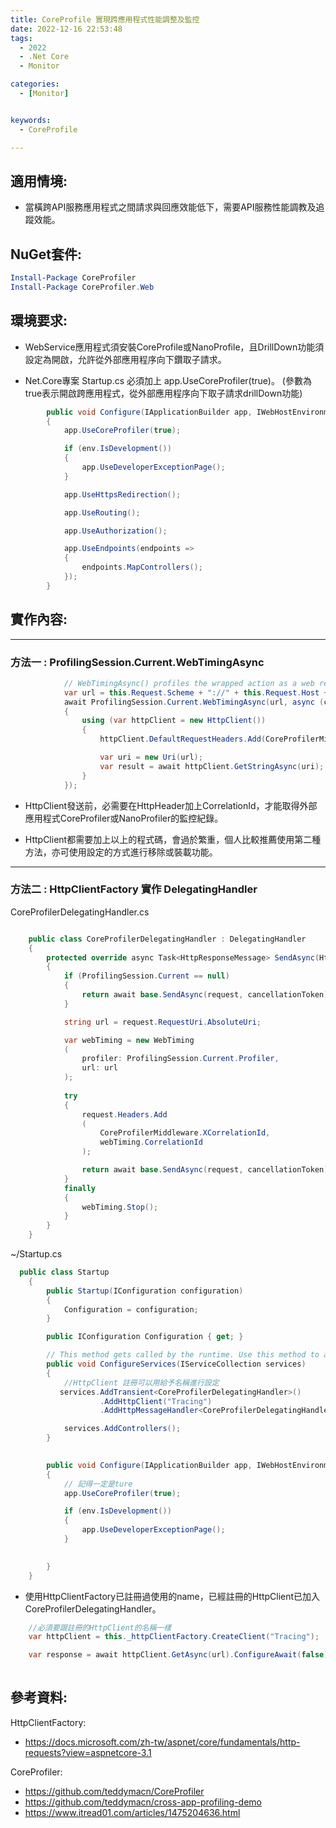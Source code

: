 ```yaml
---
title: CoreProfile 實現跨應用程式性能調整及監控
date: 2022-12-16 22:53:48
tags:
  - 2022
  - .Net Core
  - Monitor

categories:
  - [Monitor]


keywords: 
  - CoreProfile

---
```


## 適用情境:
- 當橫跨API服務應用程式之間請求與回應效能低下，需要API服務性能調教及追蹤效能。

## NuGet套件:
```PowerShell
Install-Package CoreProfiler
Install-Package CoreProfiler.Web
```

## 環境要求:
- WebService應用程式須安裝CoreProfile或NanoProfile，且DrillDown功能須設定為開啟，允許從外部應用程序向下鑽取子請求。

- Net.Core專案 Startup.cs 必須加上 app.UseCoreProfiler(true)。 (參數為true表示開啟跨應用程式，從外部應用程序向下取子請求drillDown功能)


```C#
        public void Configure(IApplicationBuilder app, IWebHostEnvironment env)
        {
            app.UseCoreProfiler(true);

            if (env.IsDevelopment())
            {
                app.UseDeveloperExceptionPage();
            }

            app.UseHttpsRedirection();

            app.UseRouting();

            app.UseAuthorization();

            app.UseEndpoints(endpoints =>
            {
                endpoints.MapControllers();
            });
        }
```

## 實作內容:

------------
### 方法一 :  ProfilingSession.Current.WebTimingAsync

```C#
            // WebTimingAsync() profiles the wrapped action as a web request timing
            var url = this.Request.Scheme + "://" + this.Request.Host + "/home/child";
            await ProfilingSession.Current.WebTimingAsync(url, async (correlationId) =>
            {
                using (var httpClient = new HttpClient())
                {
                    httpClient.DefaultRequestHeaders.Add(CoreProfilerMiddleware.XCorrelationId, correlationId);

                    var uri = new Uri(url);
                    var result = await httpClient.GetStringAsync(uri);
                }
            });
```


* HttpClient發送前，必需要在HttpHeader加上CorrelationId，才能取得外部應用程式CoreProfiler或NanoProfiler的監控紀錄。

* HttpClient都需要加上以上的程式碼，會過於繁重，個人比較推薦使用第二種方法，亦可使用設定的方式進行移除或裝載功能。

------------
### 方法二 : HttpClientFactory 實作 DelegatingHandler

CoreProfilerDelegatingHandler.cs
```C#

    public class CoreProfilerDelegatingHandler : DelegatingHandler
    {   
        protected override async Task<HttpResponseMessage> SendAsync(HttpRequestMessage request, CancellationToken cancellationToken)
        {
            if (ProfilingSession.Current == null)
            {
                return await base.SendAsync(request, cancellationToken);
            }

            string url = request.RequestUri.AbsoluteUri;

            var webTiming = new WebTiming
            (
                profiler: ProfilingSession.Current.Profiler, 
                url: url
            );
            
            try
            {
                request.Headers.Add
                (
                    CoreProfilerMiddleware.XCorrelationId,
                    webTiming.CorrelationId
                );

                return await base.SendAsync(request, cancellationToken);
            }
            finally
            {
                webTiming.Stop();
            }
        }
    }
```


   ~/Startup.cs
```C#
  public class Startup
    {
        public Startup(IConfiguration configuration)
        {
            Configuration = configuration;
        }

        public IConfiguration Configuration { get; }

        // This method gets called by the runtime. Use this method to add services to the container.
        public void ConfigureServices(IServiceCollection services)
        {
            //HttpClient 註冊可以用給予名稱進行設定
           services.AddTransient<CoreProfilerDelegatingHandler>()
                    .AddHttpClient("Tracing")
                    .AddHttpMessageHandler<CoreProfilerDelegatingHandler>();

            services.AddControllers();
        }

       
        public void Configure(IApplicationBuilder app, IWebHostEnvironment env)
        {
            // 記得一定是ture
            app.UseCoreProfiler(true);

            if (env.IsDevelopment())
            {
                app.UseDeveloperExceptionPage();
            }

           
        }
    }
```

* 使用HttpClientFactory已註冊過使用的name，已經註冊的HttpClient已加入CoreProfilerDelegatingHandler。

```C#
    //必須要跟註冊的HttpClient的名稱一樣
    var httpClient = this._httpClientFactory.CreateClient("Tracing");

    var response = await httpClient.GetAsync(url).ConfigureAwait(false);
 
```




##  參考資料:

HttpClientFactory:
* https://docs.microsoft.com/zh-tw/aspnet/core/fundamentals/http-requests?view=aspnetcore-3.1

CoreProfiler:
* https://github.com/teddymacn/CoreProfiler
* https://github.com/teddymacn/cross-app-profiling-demo
* https://www.itread01.com/articles/1475204636.html